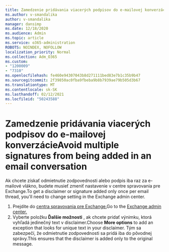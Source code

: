 ```yaml
---
title: Zamedzenie pridávania viacerých podpisov do e-mailovej konverzácie
ms.author: v-smandalika
author: v-smandalika
manager: dansimp
ms.date: 12/18/2020
ms.audience: Admin
ms.topic: article
ms.service: o365-administration
ROBOTS: NOINDEX, NOFOLLOW
localization_priority: Normal
ms.collection: Adm_O365
ms.custom:
- "1200009"
- "7310"
ms.openlocfilehash: fe460e94307043b8d271111bed83e7b1c35b9b47
ms.sourcegitcommit: 2f39850ac0fba9fbeba9b8b7939ae79b505d3b67
ms.translationtype: MT
ms.contentlocale: sk-SK
ms.lasthandoff: 02/12/2021
ms.locfileid: "50243588"
---
```

# <a name="avoid-multiple-signatures-from-being-added-in-an-email-conversation"></a><span data-ttu-id="586e1-102">Zamedzenie pridávania viacerých podpisov do e-mailovej konverzácie</span><span class="sxs-lookup"><span data-stu-id="586e1-102">Avoid multiple signatures from being added in an email conversation</span></span>

<span data-ttu-id="586e1-103">Ak chcete získať odmietnutie zodpovednosti alebo podpis iba raz za e-mailové vlákno, budete musieť zmeniť nastavenie v centre spravovania pre Exchange.</span><span class="sxs-lookup"><span data-stu-id="586e1-103">To get a disclaimer or signature added only once per email thread, you'll need to change setting in the Exchange admin center.</span></span>

1. <span data-ttu-id="586e1-104">Prejdite do [centra spravovania pre Exchange.](https://go.microsoft.com/fwlink/p/?linkid=2059104)</span><span class="sxs-lookup"><span data-stu-id="586e1-104">Go to the [Exchange admin center.](https://go.microsoft.com/fwlink/p/?linkid=2059104)</span></span>
2. <span data-ttu-id="586e1-105">Vyberte položku **Ďalšie možnosti** , ak chcete pridať výnimku, ktorá vyhľadá jedinečný text v disclaimer.</span><span class="sxs-lookup"><span data-stu-id="586e1-105">Choose **More options** to add an exception that looks for unique text in your disclaimer.</span></span> <span data-ttu-id="586e1-106">Tým sa zabezpečí, že odmietnutie zodpovednosti sa pridá iba do pôvodnej správy.</span><span class="sxs-lookup"><span data-stu-id="586e1-106">This ensures that the disclaimer is added only to the original message.</span></span>

